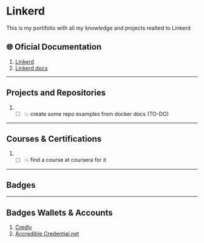 # Linkerd #
This is my portifolio with all my knowledge and projects realted to Linkerd

## 🌐 Oficial Documentation ##
1. [Linkerd](https://linkerd.io/)
2. [Linkerd docs](https://linkerd.io/2.11/overview/)

---

## Projects and Repositories ##

1.  * [ ] 💥 create some repo examples from docker docs (TO-DO)

---

## Courses & Certifications ##

1. * [ ] 💥 find a course at coursera for it

---

## Badges ##

---

## Badges Wallets & Accounts ##
1.  [Credly](https://www.credly.com/users/pedro-o-azevedo/badges)
2.  [Accredible Credential.net](https://sgq.io/nBjo4og)




